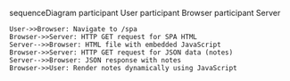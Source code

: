 sequenceDiagram
    participant User
    participant Browser
    participant Server

    User->>Browser: Navigate to /spa
    Browser->>Server: HTTP GET request for SPA HTML
    Server-->>Browser: HTML file with embedded JavaScript
    Browser->>Server: HTTP GET request for JSON data (notes)
    Server-->>Browser: JSON response with notes
    Browser->>User: Render notes dynamically using JavaScript

